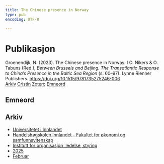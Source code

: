 ```yaml
---
title: The Chinese presence in Norway
type: pub
encoding: UTF-8

---
```

<h1>Publikasjon</h1>
<article id="csl-bib-container-STTNXJ4V" class="csl-bib-container">
  <div class="csl-bib-body"> <div class="csl-entry">Groenendijk, N. (2023). The Chinese presence in Norway. I O. Nikers &#38; O. Tabuns (Red.), <i>Between Brussels and Beijing. The Transatlantic Response to China’s Presence in the Baltic Sea Region</i> (s. 60–97). Lynne Rienner Publishers. <a href="https://doi.org/10.1515/9781735275246-006">https://doi.org/10.1515/9781735275246-006</a></div> </div>
  <div class="csl-bib-buttons">
    <a href="#taxonomy-article-STTNXJ4V" alt="archive" class="csl-bib-button">Arkiv</a>
    <a href="https://app.cristin.no/results/show.jsf?id=2357329" alt="Cristin" class="csl-bib-button">Cristin</a>
    <a href="http://zotero.org/groups/5881554/items/STTNXJ4V" alt="Zotero" class="csl-bib-button">Zotero</a>
    <a href="#keywords-article-STTNXJ4V" alt="keywords" class="csl-bib-button">Emneord</a>
  </div>
  <div id="csl-bib-meta-container-STTNXJ4V"></div>
</article>
<div id="csl-bib-meta-STTNXJ4V" class="csl-bib-meta">
  <article id="keywords-article-STTNXJ4V" class="keywords-article">
    <h1>Emneord</h1>
    
  </article>
  <article id="taxonomy-article-STTNXJ4V" class="taxonomy-article">
    <h1>Arkiv</h1>
    <ul>
      <li><a href="{{< params subfolder >}}nn/archive/?key=3DCRN523">Universitetet i Innlandet</a></li>
      <li><a href="{{< params subfolder >}}nn/archive/?key=DU8Q9LN9">Handelshøgskolen Innlandet - Fakultet for økonomi og samfunnsvitenskap</a></li>
      <li><a href="{{< params subfolder >}}nn/archive/?key=4LUWR3ZM">Institutt for organisasjon, ledelse, styring</a></li>
      <li><a href="{{< params subfolder >}}nn/archive/?key=UY24A2N9">2025</a></li>
      <li><a href="{{< params subfolder >}}nn/archive/?key=YT87BRTI">Februar</a></li>
    </ul>
  </article>
</div>
